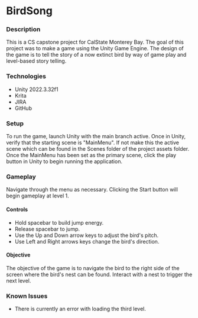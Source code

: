 # BirdSong

### Description 
This is a CS capstone project for CalState Monterey Bay.
The goal of this project was to make a game using the Unity Game 
Engine. The design of the game is to tell the story of a now
extinct bird by way of game play and level-based story telling.

### Technologies
* Unity 2022.3.32f1
* Krita
* JIRA
* GitHub

### Setup
To run the game, launch Unity with the main branch active. Once in Unity, verify that the starting scene is "MainMenu". If not make this the active scene which can be found in the Scenes folder of the project assets folder. Once the MainMenu has been set as the primary scene, click the play button in Unity to begin running the application.

### Gameplay
Navigate through the menu as necessary. Clicking the Start button will begin gameplay at level 1.

#### Controls
* Hold spacebar to build jump energy.
* Release spacebar to jump.
* Use the Up and Down arrow keys to adjust the bird's pitch.
* Use Left and Right arrows keys change the bird's direction.

#### Objective
The objective of the game is to navigate the bird to the right side of the screen where the bird's nest can be found. Interact with a nest to trigger the next level.

### Known Issues
* There is currently an error with loading the third level. 
